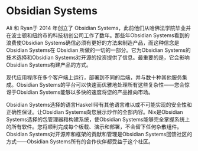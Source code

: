 # 

# Obsidian Systems

Ali 和 Ryan于 2014 年创立了 Obsidian Systems，此前他们从哈佛法学院毕业并在波士顿和纽约市的科技初创公司工作了数年。那些年Obsidian Systems看到的浪费使Obsidian Systems确信必须有更好的方法来制造产品，而这种信念是Obsidian Systems在 Obsidian 所做的一切的一部分。它为Obsidian Systems的技术选择和Obsidian Systems对开源的投资提供了信息。最重要的是，它会影响Obsidian Systems构建产品的方式。

现代应用程序在多个客户端上运行，部署到不同的后端，并与数十种其他服务集成。Obsidian Systems的平台可以快速而优雅地处理所有这些复杂性——您会惊讶于Obsidian Systems能够以多快的速度将您的产品推向市场。

Obsidian Systems选择的语言Haskell带有其他语言难以或不可能实现的安全性和正确性保证。让Obsidian Systems向您展示炒作的全部内容。Nix是Obsidian Systems选择的包管理器和构建系统，使Obsidian Systems能够完全掌握系统上的所有软件。您将顺利完成每个板载、演示和部署，不会留下任何杂散组件。Obsidian Systems对开源库和框架的贡献和管理是Obsidian Systems回馈社区的方式——Obsidian Systems所有的合作伙伴都受益于这个社区。

